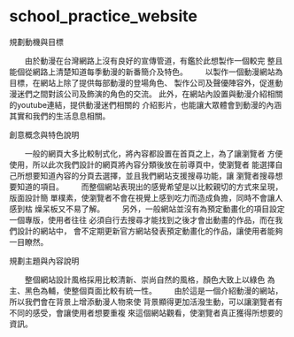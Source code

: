 # school_practice_website

 
規劃動機與目標 
 
　　由於動漫在台灣網路上沒有良好的宣傳管道，有鑑於此想製作一個較完
整且能個從網路上清楚知道每季動漫的新番簡介及特色。 
　　以製作一個動漫網站為目標，在網站上除了提供每部動漫的登場角色、
製作公司及聲優陣容外，促進動漫迷們之間對該公司及飾演的角色的交流。
此外，在網站內設置與動漫介紹相關的youtube連結，提供動漫迷們相關的
介紹影片，也能讓大眾體會到動漫的內涵其實和我們的生活息息相關。 
 
創意概念與特色說明 

　　一般的網頁大多比較制式化，將內容都設置在首頁之上，為了讓瀏覽者
方便使用，所以此次我們設計的網頁將內容分類後放在前導頁中，使瀏覽者
能選擇自己所想要知道內容的分頁去選擇，並且我們網站支援搜尋功能，讓
瀏覽者搜尋想要知道的項目。 
　　而整個網站表現出的感覺希望是以比較親切的方式來呈現，版面設計簡
單樸素，使瀏覽者不會在視覺上感到吃力而造成負擔，同時不會讓人感到枯
燥呆板又不易了解。 
　　另外，一般網站並沒有為預定動畫化的項目設定一個專版，使用者往往
必須自行去搜尋才能找到之後才會出動畫的作品，而在我們設計的網站中，
會不定期更新官方網站發表預定動畫化的作品，讓使用者能夠一目瞭然。 
 
規劃主題與內容說明 

　　整個網站設計風格採用比較清新、崇尚自然的風格，顏色大致上以綠色
為主、黑色為輔，使整個頁面比較有統一性。 
　　由於這是一個介紹動漫的網站，所以我們會在背景上增添動漫人物來使
背景顯得更加活潑生動，可以讓瀏覽者有不同的感受，會讓使用者想要重複
來這個網站觀看，使瀏覽者真正獲得所想要的資訊。 
